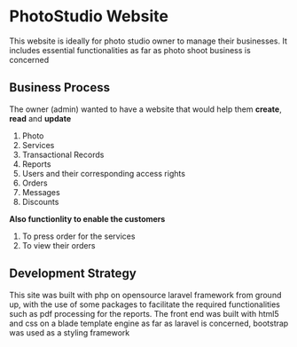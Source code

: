 # PhotoStudio Website #

This website is ideally for photo studio owner to manage their businesses. It includes essential functionalities as far as photo shoot business is concerned

## Business Process ##
The owner (admin) wanted to have a website that would help them **create**, **read** and **update**
1. Photo
2. Services
3. Transactional Records
4. Reports
5. Users and their corresponding access rights
6. Orders
7. Messages
8. Discounts
   
    
__Also functionlity to enable the customers__ 
1. To press order for the services
2. To view their orders
    
## Development Strategy ##

This site was built with php on opensource laravel framework from ground up, with the use of some packages to facilitate the required functionalities such as pdf processing for the reports.
The front end was built with html5 and css on a blade template engine as far as laravel is concerned, bootstrap was used as a styling framework


